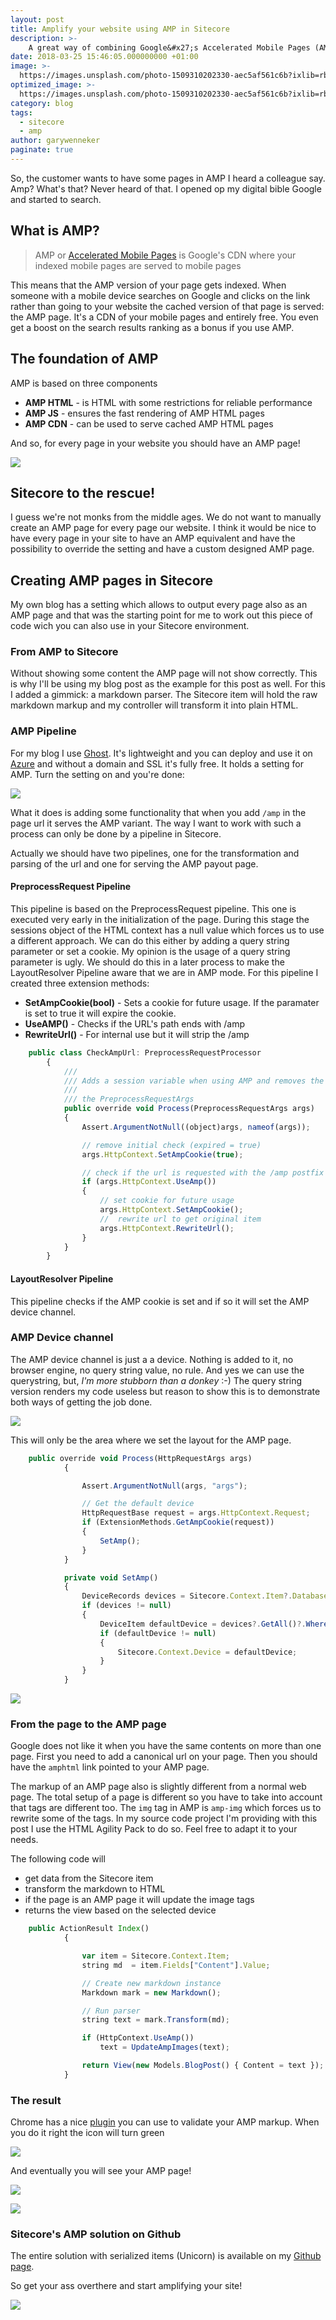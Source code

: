 ```yaml
---
layout: post
title: Amplify your website using AMP in Sitecore
description: >-
    A great way of combining Google&#x27;s Accelerated Mobile Pages (AMP) in Sitecore using this module to have every page in your Sitecore website an AMP page
date: 2018-03-25 15:46:05.000000000 +01:00
image: >-
  https://images.unsplash.com/photo-1509310202330-aec5af561c6b?ixlib=rb-0.3.5&q=80&fm=jpg&crop=entropy&cs=tinysrgb&w=1080&fit=max&ixid=eyJhcHBfaWQiOjExNzczfQ&s=3c0cf1a57c9cb78fa6d89a8738f17109
optimized_image: >-
  https://images.unsplash.com/photo-1509310202330-aec5af561c6b?ixlib=rb-0.3.5&q=80&fm=jpg&crop=entropy&cs=tinysrgb&w=1080&fit=max&ixid=eyJhcHBfaWQiOjExNzczfQ&s=3c0cf1a57c9cb78fa6d89a8738f17109
category: blog
tags:
  - sitecore
  - amp
author: garywenneker
paginate: true
---
```

So, the customer wants to have some pages in AMP I heard a colleague say. Amp? What's that? Never heard of that. I opened op my digital bible Google and started to search.

## What is AMP?

> AMP or [Accelerated Mobile Pages](https://www.ampproject.org/learn/overview/) is Google's CDN where your indexed mobile pages are served to mobile pages

This means that the AMP version of your page gets indexed. When someone with a mobile device searches on Google and clicks on the link rather than going to your website the cached version of that page is served: the AMP page. It's a CDN of your mobile pages and entirely free. You even get a boost on the search results ranking as a bonus if you use AMP.

## The foundation of AMP

AMP is based on three components

*   **AMP HTML** - is HTML with some restrictions for reliable performance
*   **AMP JS** - ensures the fast rendering of AMP HTML pages
*   **AMP CDN** - can be used to serve cached AMP HTML pages

And so, for every page in your website you should have an AMP page!

![](https://i.giphy.com/f2jS9VckmTzQQ.gif)

## Sitecore to the rescue!

I guess we're not monks from the middle ages. We do not want to manually create an AMP page for every page our website. I think it would be nice to have every page in your site to have an AMP equivalent and have the possibility to override the setting and have a custom designed AMP page.

## Creating AMP pages in Sitecore

My own blog has a setting which allows to output every page also as an AMP page and that was the starting point for me to work out this piece of code wich you can also use in your Sitecore environment.

### From AMP to Sitecore

Without showing some content the AMP page will not show correctly. This is why I'll be using my blog post as the example for this post as well. For this I added a gimmick: a markdown parser. The Sitecore item will hold the raw markdown markup and my controller will transform it into plain HTML.

### AMP Pipeline

For my blog I use [Ghost](https://ghost.org/). It's lightweight and you can deploy and use it on [Azure](https://azure.microsoft.com) and without a domain and SSL it's fully free. It holds a setting for AMP. Turn the setting on and you're done:

![](/assets/img/uploads/2018/03/2018-03-25_0921.png)

What it does is adding some functionality that when you add `/amp` in the page url it serves the AMP variant. The way I want to work with such a process can only be done by a pipeline in Sitecore.

Actually we should have two pipelines, one for the transformation and parsing of the url and one for serving the AMP payout page.

#### PreprocessRequest Pipeline

This pipeline is based on the PreprocessRequest pipeline. This one is executed very early in the initialization of the page. During this stage the sessions object of the HTML context has a null value which forces us to use a different approach. We can do this either by adding a query string parameter or set a cookie. My opinion is the usage of a query string parameter is ugly. We should do this in a later process to make the LayoutResolver Pipeline aware that we are in AMP mode. For this pipeline I created three extension methods:

*   **SetAmpCookie(bool)** - Sets a cookie for future usage. If the paramater is set to true it will expire the cookie.
*   **UseAMP()** - Checks if the URL's path ends with /amp
*   **RewriteUrl()** - For internal use but it will strip the /amp

```js
    public class CheckAmpUrl: PreprocessRequestProcessor
        {
            /// 
            /// Adds a session variable when using AMP and removes the token when not
            /// 
            /// the PreprocessRequestArgs
            public override void Process(PreprocessRequestArgs args)
            {
                Assert.ArgumentNotNull((object)args, nameof(args));

                // remove initial check (expired = true)
                args.HttpContext.SetAmpCookie(true);

                // check if the url is requested with the /amp postfix
                if (args.HttpContext.UseAmp())
                {
                    // set cookie for future usage
                    args.HttpContext.SetAmpCookie();
                    //  rewrite url to get original item
                    args.HttpContext.RewriteUrl();
                }
            }
        }
```

#### LayoutResolver Pipeline

This pipeline checks if the AMP cookie is set and if so it will set the AMP device channel.

### AMP Device channel

The AMP device channel is just a a device. Nothing is added to it, no browser engine, no query string value, no rule. And yes we can use the querystring, but, _I'm more stubborn than a donkey_ :-) The query string version renders my code useless but reason to show this is to demonstrate both ways of getting the job done.

![](/assets/img/uploads/2018/03/2018-03-25_1001.png)

This will only be the area where we set the layout for the AMP page.

```js
    public override void Process(HttpRequestArgs args)
            {

                Assert.ArgumentNotNull(args, "args");

                // Get the default device
                HttpRequestBase request = args.HttpContext.Request;
                if (ExtensionMethods.GetAmpCookie(request))
                {
                    SetAmp();
                }
            }

            private void SetAmp()
            {
                DeviceRecords devices = Sitecore.Context.Item?.Database.Resources.Devices;
                if (devices != null)
                {
                    DeviceItem defaultDevice = devices?.GetAll()?.Where(d => d.Name.ToLower() == "amp").FirstOrDefault();
                    if (defaultDevice != null)
                    {
                        Sitecore.Context.Device = defaultDevice;
                    }
                }
            }
```

![](/assets/img/uploads/2018/03/2018-03-25_0952.png)

### From the page to the AMP page

Google does not like it when you have the same contents on more than one page. First you need to add a canonical url on your page. Then you should have the `amphtml` link pointed to your AMP page.

The markup of an AMP page also is slightly different from a normal web page. The total setup of a page is different so you have to take into account that tags are different too. The `img` tag in AMP is `amp-img` which forces us to rewrite some of the tags. In my source code project I'm providing with this post I use the HTML Agility Pack to do so. Feel free to adapt it to your needs.

The following code will

*   get data from the Sitecore item
*   transform the markdown to HTML
*   if the page is an AMP page it will update the image tags
*   returns the view based on the selected device

```js
    public ActionResult Index()
            {

                var item = Sitecore.Context.Item;
                string md  = item.Fields["Content"].Value;

                // Create new markdown instance
                Markdown mark = new Markdown();

                // Run parser
                string text = mark.Transform(md);

                if (HttpContext.UseAmp())
                    text = UpdateAmpImages(text);

                return View(new Models.BlogPost() { Content = text });
            }
```

### The result

Chrome has a nice [plugin](https://chrome.google.com/webstore/detail/amp-validator/nmoffdblmcmgeicmolmhobpoocbbmknc) you can use to validate your AMP markup. When you do it right the icon will turn green

![](/assets/img/uploads/2018/03/2018-03-25_1046.png)

And eventually you will see your AMP page!

![](/assets/img/uploads/2018/03/post.png)

![](/assets/img/uploads/2018/03/2018-03-25_1008.png)

### Sitecore's AMP solution on Github

The entire solution with serialized items (Unicorn) is available on my [Github page](https://github.com/GaryWenneker/Gary.Sitecore.AMP).

So get your ass overthere and start amplifying your site!

![](https://i.giphy.com/SwT2Pk15RH5m.gif)
